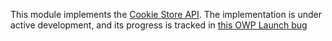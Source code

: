 This module implements the
[Cookie Store API](https://github.com/WICG/cookie-store). The
implementation is under active development, and its progress is tracked in
[this OWP Launch bug](https://crbug.com/729800)
